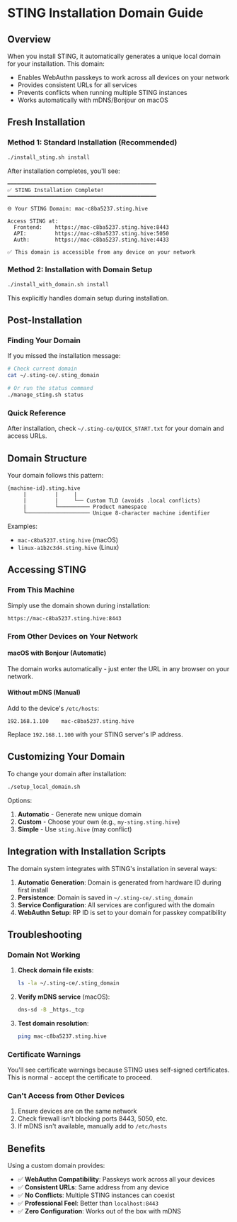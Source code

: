 # STING Installation Domain Guide

## Overview

When you install STING, it automatically generates a unique local domain for your installation. This domain:
- Enables WebAuthn passkeys to work across all devices on your network
- Provides consistent URLs for all services
- Prevents conflicts when running multiple STING instances
- Works automatically with mDNS/Bonjour on macOS

## Fresh Installation

### Method 1: Standard Installation (Recommended)

```bash
./install_sting.sh install
```

After installation completes, you'll see:
```
━━━━━━━━━━━━━━━━━━━━━━━━━━━━━━━━━━━━━━━━━━━━━━━
✅ STING Installation Complete!
━━━━━━━━━━━━━━━━━━━━━━━━━━━━━━━━━━━━━━━━━━━━━━━

🌐 Your STING Domain: mac-c8ba5237.sting.hive

Access STING at:
  Frontend:    https://mac-c8ba5237.sting.hive:8443
  API:         https://mac-c8ba5237.sting.hive:5050
  Auth:        https://mac-c8ba5237.sting.hive:4433

✅ This domain is accessible from any device on your network
```

### Method 2: Installation with Domain Setup

```bash
./install_with_domain.sh install
```

This explicitly handles domain setup during installation.

## Post-Installation

### Finding Your Domain

If you missed the installation message:

```bash
# Check current domain
cat ~/.sting-ce/.sting_domain

# Or run the status command
./manage_sting.sh status
```

### Quick Reference

After installation, check `~/.sting-ce/QUICK_START.txt` for your domain and access URLs.

## Domain Structure

Your domain follows this pattern:
```
{machine-id}.sting.hive
     |         |     |
     |         |     └── Custom TLD (avoids .local conflicts)  
     |         └────────── Product namespace
     └──────────────────── Unique 8-character machine identifier
```

Examples:
- `mac-c8ba5237.sting.hive` (macOS)
- `linux-a1b2c3d4.sting.hive` (Linux)

## Accessing STING

### From This Machine

Simply use the domain shown during installation:
```
https://mac-c8ba5237.sting.hive:8443
```

### From Other Devices on Your Network

#### macOS with Bonjour (Automatic)
The domain works automatically - just enter the URL in any browser on your network.

#### Without mDNS (Manual)
Add to the device's `/etc/hosts`:
```
192.168.1.100    mac-c8ba5237.sting.hive
```

Replace `192.168.1.100` with your STING server's IP address.

## Customizing Your Domain

To change your domain after installation:

```bash
./setup_local_domain.sh
```

Options:
1. **Automatic** - Generate new unique domain
2. **Custom** - Choose your own (e.g., `my-sting.sting.hive`)
3. **Simple** - Use `sting.hive` (may conflict)

## Integration with Installation Scripts

The domain system integrates with STING's installation in several ways:

1. **Automatic Generation**: Domain is generated from hardware ID during first install
2. **Persistence**: Domain is saved in `~/.sting-ce/.sting_domain`
3. **Service Configuration**: All services are configured with the domain
4. **WebAuthn Setup**: RP ID is set to your domain for passkey compatibility

## Troubleshooting

### Domain Not Working

1. **Check domain file exists**:
   ```bash
   ls -la ~/.sting-ce/.sting_domain
   ```

2. **Verify mDNS service** (macOS):
   ```bash
   dns-sd -B _https._tcp
   ```

3. **Test domain resolution**:
   ```bash
   ping mac-c8ba5237.sting.hive
   ```

### Certificate Warnings

You'll see certificate warnings because STING uses self-signed certificates. This is normal - accept the certificate to proceed.

### Can't Access from Other Devices

1. Ensure devices are on the same network
2. Check firewall isn't blocking ports 8443, 5050, etc.
3. If mDNS isn't available, manually add to `/etc/hosts`

## Benefits

Using a custom domain provides:
- ✅ **WebAuthn Compatibility**: Passkeys work across all your devices
- ✅ **Consistent URLs**: Same address from any device
- ✅ **No Conflicts**: Multiple STING instances can coexist
- ✅ **Professional Feel**: Better than `localhost:8443`
- ✅ **Zero Configuration**: Works out of the box with mDNS